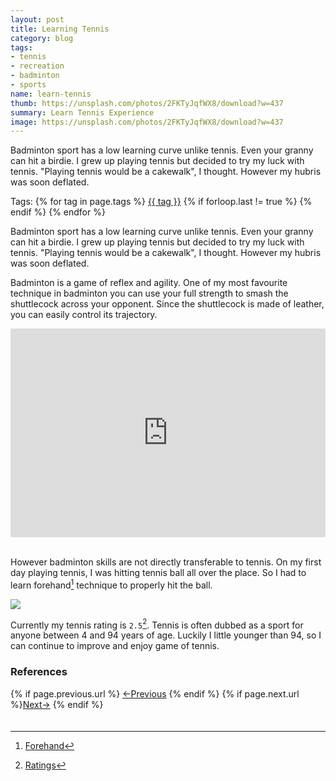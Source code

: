 ```yaml
---
layout: post
title: Learning Tennis
category: blog
tags:
- tennis
- recreation
- badminton
- sports
name: learn-tennis
thumb: https://unsplash.com/photos/2FKTyJqfWX8/download?w=437
summary: Learn Tennis Experience
image: https://unsplash.com/photos/2FKTyJqfWX8/download?w=437
---
```


Badminton sport has a low learning curve unlike tennis. Even your granny can hit a birdie. I grew up playing tennis but decided to try my luck with tennis. "Playing tennis would be a cakewalk", I thought. However my hubris was soon deflated.<!-- truncate_here -->

<p>Tags: {% for tag in page.tags %} <a class="mytag" href="/tag/{{ tag }}" title="View posts tagged with &quot;{{ tag }}&quot;">{{ tag }}</a>  {% if forloop.last != true %} {% endif %} {% endfor %} </p>

Badminton sport has a low learning curve unlike tennis. Even your granny can hit a birdie. I grew up playing tennis but decided to try my luck with tennis. "Playing tennis would be a cakewalk", I thought. However my hubris was soon deflated.

Badminton is a game of reflex and agility. One of my most favourite technique in badminton you can use your full strength to smash the shuttlecock across your opponent. Since the shuttlecock is made of leather, you can easily control its trajectory.

<div style='position:relative; padding-bottom:calc(57.50% + 44px)'><iframe src='https://gfycat.com/ifr/PreciousPeriodicAlpinegoat' frameborder='0' scrolling='no' width='100%' height='100%' style='position:absolute;top:0;left:0;' allowfullscreen></iframe></div> <br>

However badminton skills are not directly transferable to tennis. On my first day playing tennis, I was hitting tennis ball all over the place.  So I had to learn forehand[^forehand] technique to properly hit the ball.

![](https://www.youtube.com/watch?v=JCD6_j7W2Vk)

Currently my tennis rating is `2.5`[^rating]. Tennis is often dubbed as a sport for anyone between 4 and 94 years of age. Luckily I little younger than 94, so I can continue to improve and enjoy game of tennis.

### References

[^rating]: [Ratings](https://www.usta.com/content/dam/usta/pdfs/10013_experience_player_ntrp_guidelines.pdf)
[^forehand]: [Forehand](https://en.wikipedia.org/wiki/Forehand)
[^old-sport]: [Telegraph- tennis good for body at any age](https://www.telegraph.co.uk/tennis/beginners/tennis-good-for-body-at-any-age/)

<nav class="pagination clear" style="padding-bottom:20px;">
{% if page.previous.url %} <a class="prev-item" href="{{page.previous.url}}" title="Previous Post: {{page.previous.title}}">&larr;Previous</a>   {% endif %}  {% if page.next.url %}<a class="next-item" href="{{page.next.url}}" title="Next Post: {{page.next.title}}">Next&rarr;</a>         {% endif %}
</nav>
